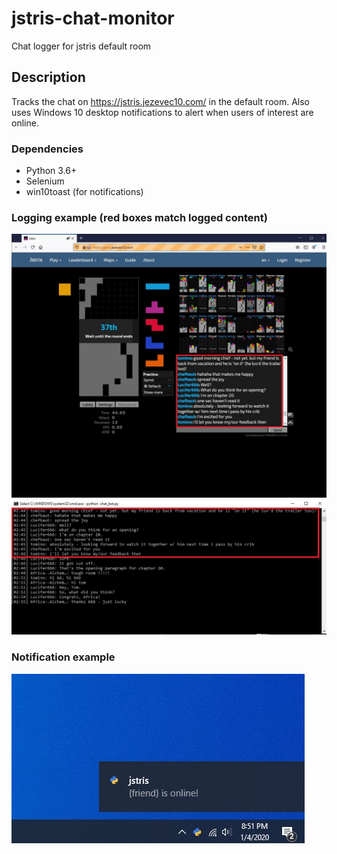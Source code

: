# jstris-chat-monitor
Chat logger for jstris default room

## Description

Tracks the chat on https://jstris.jezevec10.com/ in the default room. Also uses Windows 10 desktop notifications to alert when users of interest are online.

### Dependencies

* Python 3.6+
* Selenium
* win10toast (for notifications)

### Logging example (red boxes match logged content)
![site-example](https://raw.githubusercontent.com/jwad96/jstris-chat-monitor/master/screenshots/log.jpg)
![logging-example](https://raw.githubusercontent.com/jwad96/jstris-chat-monitor/master/screenshots/site.jpg)

### Notification example
![notif-example](https://raw.githubusercontent.com/jwad96/jstris-chat-monitor/master/screenshots/notification.jpg)

